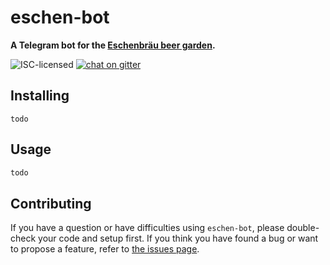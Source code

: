 # eschen-bot

**A Telegram bot for the [Eschenbräu beer garden](http://www.eschenbraeu.de).**

![ISC-licensed](https://img.shields.io/github/license/derhuerst/eschen-bot.svg)
[![chat on gitter](https://badges.gitter.im/derhuerst.svg)](https://gitter.im/derhuerst)


## Installing

```shell
todo
```


## Usage

```js
todo
```


## Contributing

If you have a question or have difficulties using `eschen-bot`, please double-check your code and setup first. If you think you have found a bug or want to propose a feature, refer to [the issues page](https://github.com/derhuerst/eschen-bot/issues).
